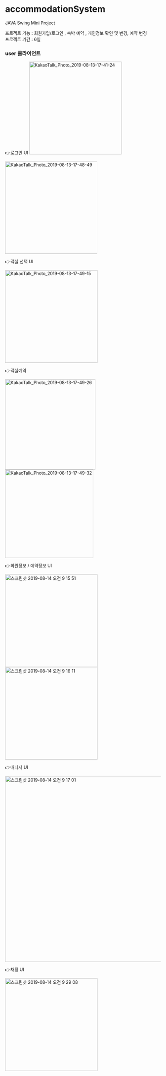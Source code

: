 # accommodationSystem

JAVA Swing Mini Project 

<p> 프로젝트 기능 : 회원가입/로그인 , 숙박 예약 , 개인정보 확인 및 변경, 예약 변경 </br>
    프로젝트 기간 : 6일 </p>



<p><b><h3>user 클라이언트</h3></b></p> 
<p>👉로그인 UI
<img width="299" alt="KakaoTalk_Photo_2019-08-13-17-41-24" src="https://user-images.githubusercontent.com/40788586/62928333-54dd4280-bdf3-11e9-9f7e-030308ccd270.png">


<img width="298" alt="KakaoTalk_Photo_2019-08-13-17-48-49" src="https://user-images.githubusercontent.com/40788586/62928373-658db880-bdf3-11e9-8a6e-f15053d3f629.png"></p>

<p>👉객실 선택 UI</p>
<img width="299" alt="KakaoTalk_Photo_2019-08-13-17-49-15" src="https://user-images.githubusercontent.com/40788586/62928393-6de5f380-bdf3-11e9-864d-d67da8a10a92.png">

<p>👉객실예약</p>
<img width="292" alt="KakaoTalk_Photo_2019-08-13-17-49-26" src="https://user-images.githubusercontent.com/40788586/62928444-835b1d80-bdf3-11e9-9b0a-75faa3527ab7.png">
<img width="285" alt="KakaoTalk_Photo_2019-08-13-17-49-32" src="https://user-images.githubusercontent.com/40788586/62928482-9241d000-bdf3-11e9-987a-457ab7b8f184.png">

<p>👉회원정보 / 예약정보 UI </p>
<img width="299" alt="스크린샷 2019-08-14 오전 9 15 51" src="https://user-images.githubusercontent.com/40788586/63000627-941b9a00-beac-11e9-85bb-04ace271c964.png">
<img width="299" alt="스크린샷 2019-08-14 오전 9 16 11" src="https://user-images.githubusercontent.com/40788586/63000678-b1e8ff00-beac-11e9-87ea-573e4d37dee1.png">

<p>👉매니저 UI </p>
<img width="600" alt="스크린샷 2019-08-14 오전 9 17 01" src="https://user-images.githubusercontent.com/40788586/62986429-89461280-be76-11e9-9cbc-d5f30ff56f4b.png">

<p>👉채팅 UI </p>
<img width="299" alt="스크린샷 2019-08-14 오전 9 29 08" src="https://user-images.githubusercontent.com/40788586/63000688-bb726700-beac-11e9-9909-4508867dc297.png">
